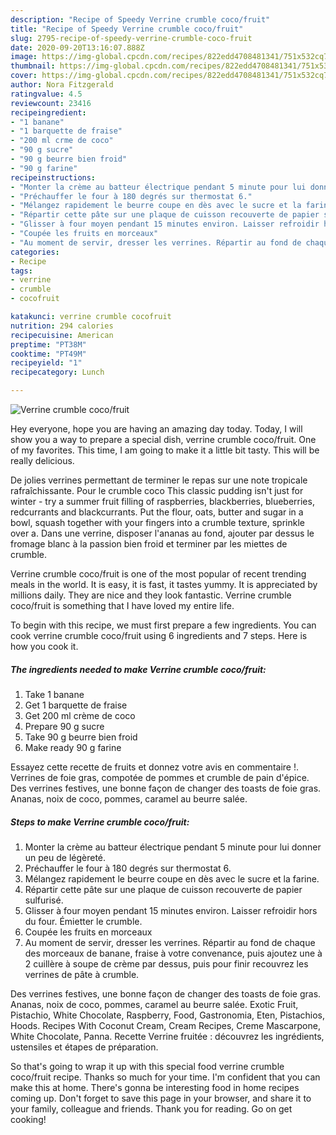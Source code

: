 ```yaml
---
description: "Recipe of Speedy Verrine crumble coco/fruit"
title: "Recipe of Speedy Verrine crumble coco/fruit"
slug: 2795-recipe-of-speedy-verrine-crumble-coco-fruit
date: 2020-09-20T13:16:07.888Z
image: https://img-global.cpcdn.com/recipes/822edd4708481341/751x532cq70/verrine-crumble-cocofruit-photo-principale-de-la-recette.jpg
thumbnail: https://img-global.cpcdn.com/recipes/822edd4708481341/751x532cq70/verrine-crumble-cocofruit-photo-principale-de-la-recette.jpg
cover: https://img-global.cpcdn.com/recipes/822edd4708481341/751x532cq70/verrine-crumble-cocofruit-photo-principale-de-la-recette.jpg
author: Nora Fitzgerald
ratingvalue: 4.5
reviewcount: 23416
recipeingredient:
- "1 banane"
- "1 barquette de fraise"
- "200 ml crme de coco"
- "90 g sucre"
- "90 g beurre bien froid"
- "90 g farine"
recipeinstructions:
- "Monter la crème au batteur électrique pendant 5 minute pour lui donner un peu de légèreté."
- "Préchauffer le four à 180 degrés sur thermostat 6."
- "Mélangez rapidement le beurre coupe en dès avec le sucre et la farine."
- "Répartir cette pâte sur une plaque de cuisson recouverte de papier sulfurisé."
- "Glisser à four moyen pendant 15 minutes environ. Laisser refroidir hors du four. Émietter le crumble."
- "Coupée les fruits en morceaux"
- "Au moment de servir, dresser les verrines. Répartir au fond de chaque des morceaux de banane, fraise à votre convenance, puis ajoutez une à 2 cuillère à soupe de crème par dessus, puis pour finir recouvrez les verrines de pâte à crumble."
categories:
- Recipe
tags:
- verrine
- crumble
- cocofruit

katakunci: verrine crumble cocofruit 
nutrition: 294 calories
recipecuisine: American
preptime: "PT38M"
cooktime: "PT49M"
recipeyield: "1"
recipecategory: Lunch

---
```



![Verrine crumble coco/fruit](https://img-global.cpcdn.com/recipes/822edd4708481341/751x532cq70/verrine-crumble-cocofruit-photo-principale-de-la-recette.jpg)

Hey everyone, hope you are having an amazing day today. Today, I will show you a way to prepare a special dish, verrine crumble coco/fruit. One of my favorites. This time, I am going to make it a little bit tasty. This will be really delicious.

De jolies verrines permettant de terminer le repas sur une note tropicale rafraîchissante. Pour le crumble coco This classic pudding isn&#39;t just for winter - try a summer fruit filling of raspberries, blackberries, blueberries, redcurrants and blackcurrants. Put the flour, oats, butter and sugar in a bowl, squash together with your fingers into a crumble texture, sprinkle over a. Dans une verrine, disposer l&#39;ananas au fond, ajouter par dessus le fromage blanc à la passion bien froid et terminer par les miettes de crumble.

Verrine crumble coco/fruit is one of the most popular of recent trending meals in the world. It is easy, it is fast, it tastes yummy. It is appreciated by millions daily. They are nice and they look fantastic. Verrine crumble coco/fruit is something that I have loved my entire life.


To begin with this recipe, we must first prepare a few ingredients. You can cook verrine crumble coco/fruit using 6 ingredients and 7 steps. Here is how you cook it.

<!--inarticleads1-->

##### The ingredients needed to make Verrine crumble coco/fruit:

1. Take 1 banane
1. Get 1 barquette de fraise
1. Get 200 ml crème de coco
1. Prepare 90 g sucre
1. Take 90 g beurre bien froid
1. Make ready 90 g farine


Essayez cette recette de fruits et donnez votre avis en commentaire !. Verrines de foie gras, compotée de pommes et crumble de pain d&#39;épice. Des verrines festives, une bonne façon de changer des toasts de foie gras. Ananas, noix de coco, pommes, caramel au beurre salée. 

<!--inarticleads2-->

##### Steps to make Verrine crumble coco/fruit:

1. Monter la crème au batteur électrique pendant 5 minute pour lui donner un peu de légèreté.
1. Préchauffer le four à 180 degrés sur thermostat 6.
1. Mélangez rapidement le beurre coupe en dès avec le sucre et la farine.
1. Répartir cette pâte sur une plaque de cuisson recouverte de papier sulfurisé.
1. Glisser à four moyen pendant 15 minutes environ. Laisser refroidir hors du four. Émietter le crumble.
1. Coupée les fruits en morceaux
1. Au moment de servir, dresser les verrines. Répartir au fond de chaque des morceaux de banane, fraise à votre convenance, puis ajoutez une à 2 cuillère à soupe de crème par dessus, puis pour finir recouvrez les verrines de pâte à crumble.


Des verrines festives, une bonne façon de changer des toasts de foie gras. Ananas, noix de coco, pommes, caramel au beurre salée. Exotic Fruit, Pistachio, White Chocolate, Raspberry, Food, Gastronomia, Eten, Pistachios, Hoods. Recipes With Coconut Cream, Cream Recipes, Creme Mascarpone, White Chocolate, Panna. Recette Verrine fruitée : découvrez les ingrédients, ustensiles et étapes de préparation. 

So that's going to wrap it up with this special food verrine crumble coco/fruit recipe. Thanks so much for your time. I'm confident that you can make this at home. There's gonna be interesting food in home recipes coming up. Don't forget to save this page in your browser, and share it to your family, colleague and friends. Thank you for reading. Go on get cooking!
